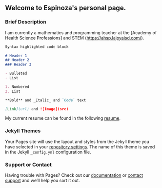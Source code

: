 ## Welcome to Espinoza's personal page.

### Brief Description

I am currently a mathematics and programming teacher at the [Academy of Health Science Professions] and STEM (https://ahsp.lajoyaisd.com/).

```markdown
Syntax highlighted code block

# Header 1
## Header 2
### Header 3

- Bulleted
- List

1. Numbered
2. List

**Bold** and _Italic_ and `Code` text

[Link](url) and ![Image](src)
```

My current resume can be found in the following [resume](https://raw.githubusercontent.com/0x17io/0x17io.github.io/main/jre_resume.pdf).

### Jekyll Themes

Your Pages site will use the layout and styles from the Jekyll theme you have selected in your [repository settings](https://github.com/0x17io/0x17io.github.io/settings/pages). The name of this theme is saved in the Jekyll `_config.yml` configuration file.

### Support or Contact

Having trouble with Pages? Check out our [documentation](https://docs.github.com/categories/github-pages-basics/) or [contact support](https://support.github.com/contact) and we’ll help you sort it out.
